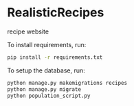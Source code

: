 # RealisticRecipes
recipe website

To install requirements, run:

```bash
pip install -r requirements.txt
```

To setup the database, run:

```bash
python manage.py makemigrations recipes
python manage.py migrate
python population_script.py
```